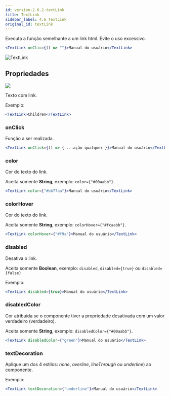 ```yaml
---
id: version-2.0.2-textLink
title: TextLink
sidebar_label: 4.6 TextLink
original_id: textLink
---
```


Executa a função semelhante a um link html. Evite o uso excessivo.



```jsx harmony
<TextLink onClic={() => ""}>Manual do usuário</TextLink>
```
![TextLink](assets/old_versions/textLink.png)

## Propriedades 
![](assets/badge_required.svg)<br>

Texto com link. 

Exemplo:
```jsx harmony
<TextLink>Children</TextLink>
```

### onClick

Função a ser realizada. 

```jsx harmony
<TextLink onClick={() => { ...ação qualquer }}>Manual do usuário</TextLink>
```

### color

Cor do texto do link.<br>

Aceita somente **String**, exemplo: ```color={"#00aabb"}```.

```jsx harmony
<TextLink color={"#bb77aa"}>Manual do usuário</TextLink>
```

### colorHover

Cor do texto do link.<br>

Aceita somente **String**, exemplo: ```colorHover={"#fcaabb"}```.

```jsx harmony
<TextLink colorHover={"#f9a"}>Manual do usuário</TextLink>
```

### disabled

Desativa o link.<br>

Aceita somente **Boolean**, exemplo: ```disabled```, ```disabled={true}``` ou ```disabled={false}```

Exemplo:
```jsx
<TextLink disabled={true}>Manual do usuário</TextLink>
```
 
### disabledColor

Cor atribuída se o componente tiver a propriedade desativada com um valor verdadeiro (verdadeiro). 

Aceita somente **String**, exemplo: ```disabledColor={"#00aabb"}```.

```jsx harmony
<TextLink disabledColor={"green"}>Manual do usuário</TextLink>
```

### textDecoration

Aplique um dos 4 estilos: *none*, *overline*, *lineThrough* ou *underline*) ao componente. 

Exemplo:
```jsx harmony
<TextLink textDecoration={"underline"}>Manual do usuário</TextLink>
```

